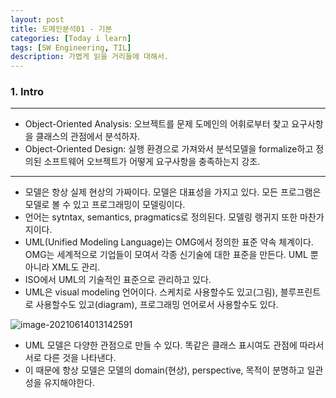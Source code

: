 ```yaml
---
layout: post
title: 도메인분석01 - 기본
categories: [Today i learn]
tags: [SW Engineering, TIL]
description: 가볍게 읽을 거리들에 대해서.
---
```


### 1. Intro

---

- Object-Oriented Analysis: 오브젝트를 문제 도메인의 어휘로부터 찾고 요구사항을 클래스의 관점에서 분석하자.
- Object-Oriented Design: 실행 환경으로 가져와서 분석모델을 formalize하고 정의된 소프트웨어 오브젝트가 어떻게 요구사항을 충족하는지 강조.

---

- 모델은 항상 실제 현상의 가짜이다. 모델은 대표성을 가지고 있다. 모든 프로그램은 모델로 볼 수 있고 프로그래밍이 모델링이다.
- 언어는 sytntax, semantics, pragmatics로 정의된다. 모델링 랭귀지 또한 마찬가지이다.
- UML(Unified Modeling Language)는 OMG에서 정의한 표준 약속 체계이다. OMG는 세계적으로 기업들이 모여서 각종 신기술에 대한 표준을 만든다. UML 뿐 아니라 XML도 관리. 
- ISO에서 UML의 기술적인 표준으로 관리하고 있다.
- UML은 visual modeling 언어이다. 스케치로 사용할수도 있고(그림), 블루프린트로 사용할수도 있고(diagram), 프로그래밍 언어로서 사용할수도 있다.

![image-20210614013142591](https://raw.githubusercontent.com/chunyunseo/ImageRepo/image/img/image-20210614013142591.png)

- UML 모델은 다양한 관점으로 만들 수 있다. 똑같은 클래스 표시여도 관점에 따라서 서로 다른 것을 나타낸다.
- 이 때문에 항상 모델은 모델의 domain(현상), perspective, 목적이 분명하고 일관성을 유지해야한다.
